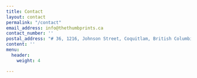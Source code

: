 ```yaml
---
title: Contact
layout: contact
permalink: "/contact"
email_address: info@thethumbprints.ca
contact_number: ''
postal_address: "# 36, 1216, Johnson Street, Coquitlam, British Columbia V3B4T2"
content: ''
menu:
  header:
    weight: 4

---
```

